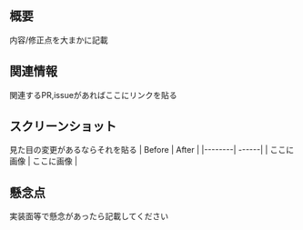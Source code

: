 ## 概要
 内容/修正点を大まかに記載 
 
## 関連情報
 関連するPR,issueがあればここにリンクを貼る 
 
## スクリーンショット
 見た目の変更があるならそれを貼る
 | Before | After |
 |--------| ------|
 | ここに画像 | ここに画像 |
 
## 懸念点
 実装面等で懸念があったら記載してください
